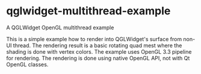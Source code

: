 # qglwidget-multithread-example
A QGLWidget OpenGL multithread example

This is a simple example how to render into QGLWidget's surface from non-UI thread. The rendering result is a basic rotating quad mest where the shading is done with vertex colors. The example uses OpenGL 3.3 pipeline for rendering. The rendering is done using native OpenGL API, not with Qt OpenGL classes.
